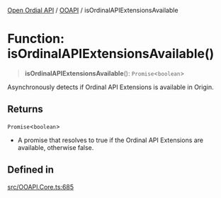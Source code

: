 [Open Ordial API](../../README.md) / [OOAPI](../README.md) / isOrdinalAPIExtensionsAvailable

# Function: isOrdinalAPIExtensionsAvailable()

> **isOrdinalAPIExtensionsAvailable**(): `Promise`\<`boolean`\>

Asynchronously detects if Ordinal API Extensions is available in Origin.

## Returns

`Promise`\<`boolean`\>

- A promise that resolves to true if the Ordinal API Extensions are available, otherwise false.

## Defined in

[src/OOAPI.Core.ts:685](https://github.com/open-ordinal/open-ordinal-api/blob/853cbf2a017c45362e48e478b4771550a39cd1c4/src/OOAPI.Core.ts#L685)
